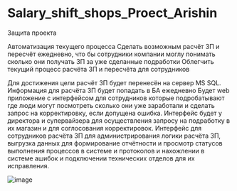 # Salary_shift_shops_Proect_Arishin
Защита проекта

Автоматизация текущего процесса
Сделать возможным расчёт ЗП и пересчёт ежедневно, что бы сотрудники компании моглу понимать сколько они получать ЗП за уже сделанные подработки
Облегчить текущий процесс расчёта ЗП и пересчёта для сотрудников

Для достижения цели расчёт ЗП будет перенесён на сервер MS SQL.
Информация для расчёта ЗП будет попадать в БА ежедневно
Будет web приложение с интерфейсом для сотрудников которые подробатывают где люди могут посмотреть сколько они уже заработали и сделать запрос на корректировку, если допущена ошибка.
Интерфейс будет у директора и супервайзера для осуществления запросу на подработку в их магазин и для соглосования корректировок.
Интерфейс для сотрудников расчёта ЗП для администрирования логики расчёта ЗП, выгрузка данных для формирование отчётности и просмотр статусов выполнения процессов в системе и протоколов и нахожлении в системе ашибок и подключении технических отделов для их исправления.

![image](https://user-images.githubusercontent.com/113817938/220188703-76a53cb9-246a-43ce-b4a3-3df91e158e15.png)
